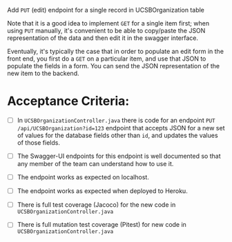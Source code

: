 Add `PUT` (edit) endpoint for a single record in UCSBOrganization table

Note that it is a good idea to implement `GET` for a single item
first; when using `PUT` manually, it's convenient to be able to copy/paste the JSON representation of the data and then edit it in the swagger interface.

Eventually, it's typically the case that in order to populate an edit
form in the front end, you first do a `GET` on a particular item, 
and use that JSON to populate the fields in a form.  You can send the
JSON representation of the new item to the backend.

# Acceptance Criteria:

- [ ] In `UCSBOrganizationController.java` there is code for an 
      endpoint `PUT /api/UCSBOrganization?id=123` endpoint 
      that accepts JSON for a new set of values for the database
      fields other than `id`, and updates the values of those fields.
- [ ] The Swagger-UI endpoints for this endpoint is well documented
      so that any member of the team can understand how to use it.
- [ ] The endpoint works as expected on localhost.
- [ ] The endpoint works as expected when deployed to Heroku.
- [ ] There is full test coverage (Jacoco) for the new code in 
      `UCSBOrganizationController.java`
- [ ] There is full mutation test coverage (Pitest) for new code in
      `UCSBOrganizationController.java`


